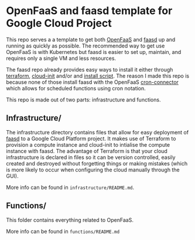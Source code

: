 # OpenFaaS and faasd template for Google Cloud Project

This repo serves a a template to get both [OpenFaaS](https://www.openfaas.com/) and [faasd](https://github.com/openfaas/faasd) up and running as quickly as possible. The recommended way to get use OpenFaaS is with Kubernetes but faasd is easier to set up, maintain, and requires only a single VM and less resources.

The faasd repo already provides easy ways to install it either through [terraform](https://github.com/jsiebens/terraform-google-faasd), [cloud-init](https://blog.alexellis.io/deploy-serverless-faasd-with-cloud-init/) and/or and [install script](https://github.com/DriesCruyskens/faasd/blob/master/hack/install.sh). The reason I made this repo is because none of those install faasd with the OpenFaaS [cron-connector](https://docs.openfaas.com/reference/cron/#faasd) which allows for scheduled functions using cron notation.

This repo is made out of two parts: infrastructure and functions.

## Infrastructure/

The infrastructure directory contains files that allow for easy deployment of [faasd](https://github.com/openfaas/faasd) to a Google Cloud Platform project. It makes use of Terraform to provision a compute instance and cloud-init to intialise the compute instance with faasd. The advantage of Terraform is that your cloud infrastructure is declared in files so it can be version controlled, easily created and destroyed without forgetting things or making mistakes (which is more likely to occur when configuring the cloud manually through the GUI).

More info can be found in `infrastructure/README.md`.

## Functions/

This folder contains everything related to OpenFaaS. 

More info can be found in `functions/README.md`